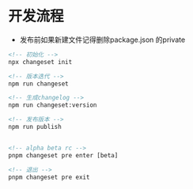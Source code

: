 # 开发流程

<!-- 先发布测试环境再往正式环境发布 -->

- 发布前如果新建文件记得删除package.json 的private
```html
<!-- 初始化 -->
npx changeset init

<!-- 版本迭代 -->
npm run changeset

<!-- 生成changelog -->
npm run changeset:version

<!-- 发布版本 -->
npm run publish

```


```html

<!-- alpha beta rc -->
pnpm changeset pre enter [beta]

<!-- 退出 -->
pnpm changeset pre exit


```